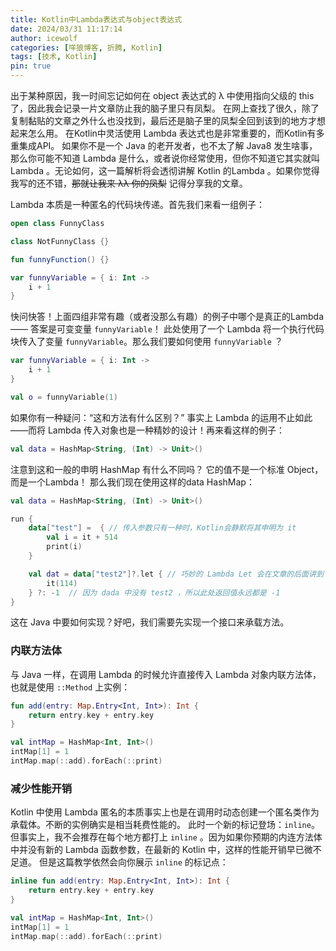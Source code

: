 ```yaml
---
title: Kotlin中Lambda表达式与object表达式
date: 2024/03/31 11:17:14
author: icewolf
categories: [咩狼博客, 折腾, Kotlin]
tags: [技术, Kotlin]
pin: true
---
```


出于某种原因，我一时间忘记如何在 object 表达式的 λ 中使用指向父级的 this 了，因此我会记录一片文章防止我的脑子里只有凤梨。
在网上查找了很久，除了复制黏贴的文章之外什么也没找到，最后还是脑子里的凤梨全回到该到的地方才想起来怎么用。
在Kotlin中灵活使用 Lambda 表达式也是非常重要的，而Kotlin有多重集成API。
如果你不是一个 Java 的老开发者，也不太了解 Java8 发生啥事，那么你可能不知道 Lambda 是什么，或者说你经常使用，但你不知道它其实就叫 Lambda 。无论如何，这一篇解析将会透彻讲解 Kotlin 的Lambda 。如果你觉得我写的还不错，~~那就让我来 λλ 你的凤梨~~ 记得分享我的文章。

Lambda 本质是一种匿名的代码块传递。首先我们来看一组例子：
```kotlin
open class FunnyClass

class NotFunnyClass {}

fun funnyFunction() {}

var funnyVariable = { i: Int ->
    i + 1
}
```

快问快答！上面四组非常有趣（或者没那么有趣）的例子中哪个是真正的Lambda——
答案是可变变量 `funnyVariable`！ 此处使用了一个 Lambda 将一个执行代码块传入了变量 `funnyVariable`。那么我们要如何使用 `funnyVariable` ？

```kotlin
var funnyVariable = { i: Int ->
    i + 1
}

val o = funnyVariable(1)
```
如果你有一种疑问：“这和方法有什么区别？”
事实上 Lambda 的运用不止如此——而将 Lambda 传入对象也是一种精妙的设计！再来看这样的例子：
```kotlin
val data = HashMap<String, (Int) -> Unit>()
```
注意到这和一般的申明 HashMap 有什么不同吗？ 它的值不是一个标准 Object，而是一个Lambda！
那么我们现在使用这样的data HashMap：
```kotlin
val data = HashMap<String, (Int) -> Unit>()

run {
    data["test"] =  { // 传入参数只有一种时，Kotlin会静默将其申明为 it
        val i = it + 514
        print(i)
    }

    val dat = data["test2"]?.let { // 巧妙的 Lambda Let 会在文章的后面讲到！
        it(114)
    } ?: -1  // 因为 dada 中没有 test2 ，所以此处返回值永远都是 -1
}

```
这在 Java 中要如何实现？好吧，我们需要先实现一个接口来承载方法。

### 内联方法体
与 Java 一样，在调用 Lambda 的时候允许直接传入 Lambda 对象内联方法体，也就是使用 `::Method` 上实例：
```kotlin
fun add(entry: Map.Entry<Int, Int>): Int {
    return entry.key + entry.key
}

val intMap = HashMap<Int, Int>()
intMap[1] = 1
intMap.map(::add).forEach(::print)
```

### 减少性能开销
Kotlin 中使用 Lambda 匿名的本质事实上也是在调用时动态创建一个匿名类作为承载体。不断的实例确实是相当耗费性能的。
此时一个新的标记登场：`inline`。
但事实上，我不会推荐在每个地方都打上 `inline` 。因为如果你预期的内连方法体中并没有新的 Lambda 函数参数，在最新的 Kotlin 中，这样的性能开销早已微不足道。
但是这篇教学依然会向你展示 `inline` 的标记点：
```kotlin
inline fun add(entry: Map.Entry<Int, Int>): Int {
    return entry.key + entry.key
}

val intMap = HashMap<Int, Int>()
intMap[1] = 1
intMap.map(::add).forEach(::print)
```
